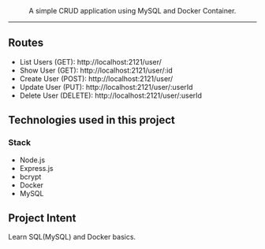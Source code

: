 <div align="center">A simple CRUD application using MySQL and Docker Container.</div>
<hr>

## Routes
<ul>
  <li>
  List Users (GET): http://localhost:2121/user/
  </li>
  <li>
  Show User (GET): http://localhost:2121/user/:id
  </li>
  <li>
  Create User (POST): http://localhost:2121/user/
  </li>
  <li>
  Update User (PUT): http://localhost:2121/user/:userId
  </li>
  <li>
  Delete User (DELETE): http://localhost:2121/user/:userId
  </li>
</ul>

## Technologies used in this project

### Stack
<ul>
    <li>Node.js</li>
    <li>Express.js</li>
    <li>bcrypt</li>
    <li>Docker</li>
    <li>MySQL</li>
</ul>

## Project Intent
Learn SQL(MySQL) and Docker basics.




